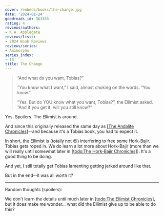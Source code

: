 ```yaml
---
cover: /embeds/books/the-change.jpg
date: '2024-01-24'
goodreads_id: 363388
rating: 4
reviews/authors:
- K.A. Applegate
reviews/lists:
- 2024 Book Reviews
reviews/series:
- Animorphs
series_index:
- 13
title: The Change
---
```

> “And what do you want, Tobias?”
> 
> ”You know what I want,” I said, almost choking on the words. ”You know.”
> 
> ”Yes. But do YOU know what you want, Tobias?”, the Ellimist asked. ”And if you get it, will you still know?” 

Yes. Spoilers. The Ellimist is around. 

And since this originally released the same day as [[The Andalite Chronicles]]()--and because it's a Tobias book, you had to expect it. 

In short, the Ellimist is (totally not :wink:) interfering to free some Hork-Bajir. Tobias gets roped in. We do learn a lot more about Hork-Bajir (more than we will really until somewhat later in [[todo:The Hork-Bajir Chronicles]]()). It's a good thing to be doing. 

And yet, I still totally get Tobias lamenting getting jerked around like that. 

But in the end--it was all worth it? 

<!--more-->

- - - 

Random thoughts (spoilers): 

We don't learn the details until much later in [[todo:The Ellimist Chronicles]](), but it does make me wonder... what did the Ellimist give up to be able to do this? 